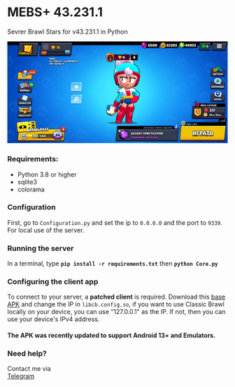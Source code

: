 # MEBS+ 43.231.1

Sevrer Brawl Stars for v43.231.1 in Python

![Screenshot](screenshot.png) 

### Requirements:
- Python 3.8 or higher
- sqlite3
- colorama

### Configuration
First, go to `Configuration.py` and set the ip to `0.0.0.0` and the port to `9339`. For local use of the server. 

### Running the server
In a terminal, type __`pip install -r requirements.txt`__ then __`python Core.py`__

### Configuring the client app
To connect to your server, a **patched client** is required. 
Download this [base APK]() and change the IP in `libcb.config.so`, if you want to use Classic Brawl locally on your device, you can use "127.0.0.1" as the IP. If not, then you can use your device's IPv4 address. 

#### The APK was recently updated to support Android 13+ and Emulators.

### Need help?
Contact me via  
[Telegram](https://t.me/MEMozki)
